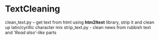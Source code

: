 # TextCleaning
 
 clean_text.py – get text from html using **htm2ltext** library, strip it and clean up latin/cyrillic character mix
 strip_text.py - clean news from rubbish text and *'Read also'-like* parts
